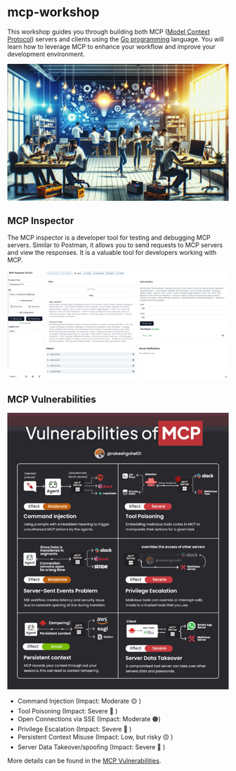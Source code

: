 # mcp-workshop

This workshop guides you through building both MCP ([Model Context Protocol][1]) servers and clients using the [Go programming][2] language. You will learn how to leverage MCP to enhance your workflow and improve your development environment.

![cover](./images/cover.png)

[1]:https://modelcontextprotocol.io/introduction
[2]:https://go.dev

## MCP Inspector

The MCP inspector is a developer tool for testing and debugging MCP servers. Similar to Postman, it allows you to send requests to MCP servers and view the responses. It is a valuable tool for developers working with MCP.

![inspector](./images/inspector.png)

## MCP Vulnerabilities

![vulnerabilities](./images/vulnerabilities.gif)

- Command Injection (Impact: Moderate 🟡 )
- Tool Poisoning (Impact: Severe 🔴 )
- Open Connections via SSE (Impact: Moderate 🟠)
- Privilege Escalation (Impact: Severe 🔴 )
- Persistent Context Misuse (Impact: Low, but risky 🟡 )
- Server Data Takeover/spoofing (Impact: Severe 🔴 )

More details can be found in the [MCP Vulnerabilities][11].

[11]: https://www.linkedin.com/posts/eordax_ai-mcp-genai-activity-7333057511651954688-sbNO
